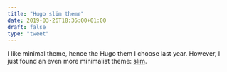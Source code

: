 ```yaml
---
title: "Hugo slim theme"
date: 2019-03-26T18:36:00+01:00
draft: false
type: "tweet"
---
```


I like minimal theme, hence the Hugo them I choose last year. However, I just
found an even more minimalist theme:
[slim](https://github.com/oblitum/hugo-theme-slim).
